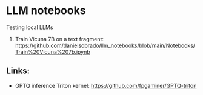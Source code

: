 # LLM notebooks
Testing local LLMs 

1. Train Vicuna 7B on a text fragment: https://github.com/danielsobrado/llm_notebooks/blob/main/Notebooks/Train%20Vicuna%207b.ipynb

## Links:
* GPTQ inference Triton kernel: https://github.com/fpgaminer/GPTQ-triton
